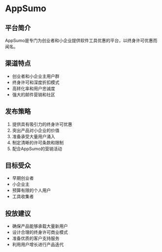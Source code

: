 # AppSumo

## 平台简介
AppSumo是专门为创业者和小企业提供软件工具优惠的平台，以终身许可优惠而闻名。

## 渠道特点
- 创业者和小企业主用户群
- 终身许可和深度折扣模式
- 高转化率和用户忠诚度
- 强大的邮件营销和社区

## 发布策略
1. 提供具有吸引力的终身许可优惠
2. 突出产品对小企业的价值
3. 准备承受大量用户涌入
4. 制定清晰的许可条款和限制
5. 配合AppSumo的营销活动

## 目标受众
- 早期创业者
- 小企业主
- 预算有限的个人用户
- 工具收集者

## 投放建议
- 确保产品能够承载大量新用户
- 设计合理的终身许可商业模式
- 准备优质的客户支持服务
- 利用用户增长进行产品迭代